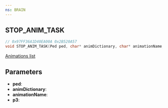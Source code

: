 ```yaml
---
ns: BRAIN
---
```

## STOP_ANIM_TASK

```c
// 0x97FF36A1D40EA00A 0x2B520A57
void STOP_ANIM_TASK(Ped ped, char* animDictionary, char* animationName, float p3);
```

[Animations list](https://alexguirre.github.io/animations-list/)

## Parameters
* **ped**: 
* **animDictionary**: 
* **animationName**: 
* **p3**: 

